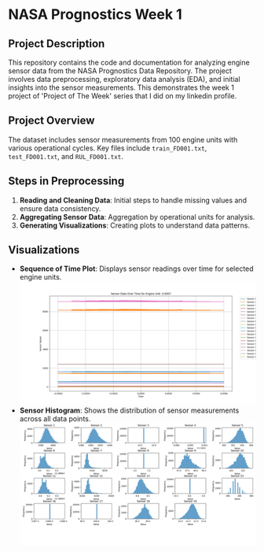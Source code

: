 # NASA Prognostics Week 1

## Project Description
This repository contains the code and documentation for analyzing engine sensor data from the NASA Prognostics Data Repository. The project involves data preprocessing, exploratory data analysis (EDA), and initial insights into the sensor measurements. This demonstrates the week 1 project of 'Project of The Week' series that I did on my linkedin profile.

## Project Overview
The dataset includes sensor measurements from 100 engine units with various operational cycles. Key files include `train_FD001.txt`, `test_FD001.txt`, and `RUL_FD001.txt`.

## Steps in Preprocessing
1. **Reading and Cleaning Data**: Initial steps to handle missing values and ensure data consistency.
2. **Aggregating Sensor Data**: Aggregation by operational units for analysis.
3. **Generating Visualizations**: Creating plots to understand data patterns.

## Visualizations
- **Sequence of Time Plot**: Displays sensor readings over time for selected engine units.
![Predicted Output Image](Visualizations/OG.png)
- **Sensor Histogram**: Shows the distribution of sensor measurements across all data points.
![Predicted Output Image](Visualizations/SENSOR.png)
